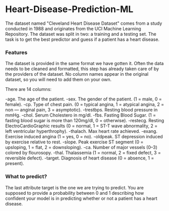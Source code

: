 # Heart-Disease-Prediction-ML

The dataset named "Cleveland Heart Disease Dataset" comes from a study conducted in 1988 and originates from the UCI Machine Learning Repository. The dataset was split in two: a training and a testing set. The task is to get the best predictor and guess if a patient has a heart disease.

### Features
The dataset is provided in the same format we have gotten it. Often the data needs to be cleaned and formatted, this step has already taken care of by the providers of the dataset. No column names appear in the original dataset, so you will need to add them on your own.

There are 14 columns:

-age. The age of the patient.
-sex. The gender of the patient. (1 = male, 0 = female).
-cp. Type of chest pain. (0 = typical angina, 1 = atypical angina, 2 = non — anginal pain, 3 = asymptotic).
-trestbps. Resting blood pressure in mmHg.
-chol. Serum Cholestero in mg/dl.
-fbs. Fasting Blood Sugar. (1 = fasting blood sugar is more than 120mg/dl, 0 = otherwise).
-restecg. Resting ElectroCardioGraphic results (0 = normal, 1 = ST-T wave abnormality, 2 = left ventricular hyperthrophy).
-thalach. Max heart rate achieved.
-exang. Exercise induced angina (1 = yes, 0 = no).
-oldpeak. ST depression induced by exercise relative to rest.
-slope. Peak exercise ST segment (0 = upsloping, 1 = flat, 2 = downsloping).
-ca. Number of major vessels (0–3) colored by flourosopy.
-thal. Thalassemia (1 = normal, 2 = fixed defect, 3 = reversible defect).
-target. Diagnosis of heart disease (0 = absence, 1 = present).

### What to predict?
The last attribute target is the one we are trying to predict. You are supposed to provide a probability between 0 and 1 describing how confident your model is in predicting whether or not a patient has a heart disease.
